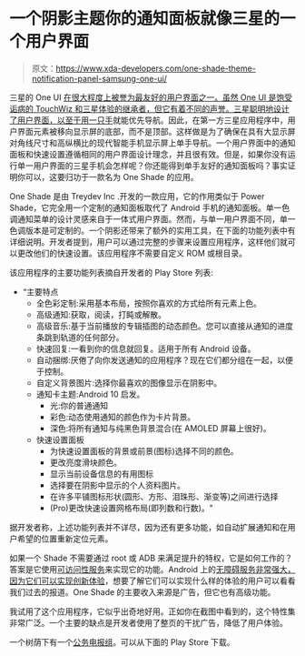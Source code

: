 # 一个阴影主题你的通知面板就像三星的一个用户界面

> 原文：<https://www.xda-developers.com/one-shade-theme-notification-panel-samsung-one-ui/>

三星的 One UI [在很大程度上被誉为最友好的用户界面之一。虽然 One UI 是饱受诟病的 TouchWiz 和三星体验的继承者，但它有着不同的声誉。三星聪明地设计了用户界面，以至于](https://www.xda-developers.com/samsung-galaxy-s10e-review-exynos/)[用一只手](https://www.xda-developers.com/samsung-one-ui-review-android-pie-galaxy-s9-galaxy-note-9/)就能优先导航。因此，在第一方三星应用程序中，用户界面元素被移向显示屏的底部，而不是顶部。这样做是为了确保在具有大显示屏对角线尺寸和高纵横比的现代智能手机显示屏上单手导航。一个用户界面中的通知面板和快速设置遵循相同的用户界面设计理念，并且很有效。但是，如果你没有运行单一用户界面的三星手机会怎样呢？你还能得到单手友好的通知面板吗？事实证明你可以，这要归功于一款名为 One Shade 的应用。

One Shade 是由 Treydev Inc .开发的一款应用，它的作用类似于 Power Shade，它完全用一个定制的通知面板取代了 Android 手机的通知面板。单一色调通知菜单的设计灵感来自于一体式用户界面。然而，与单一用户界面不同，单一色调版本是可定制的。一个阴影还带来了额外的实用工具，在下面的功能列表中有详细说明。开发者提到，用户可以通过完整的步骤来设置应用程序，这样他们就可以更改他们的快速设置。该应用程序不需要自定义 ROM 或根目录。

该应用程序的主要功能列表摘自开发者的 Play Store 列表:

*   “主要特点
    *   全色彩定制:采用基本布局，按照你喜欢的方式给所有元素上色。
    *   高级通知:获取，阅读，打盹或解散。
    *   高级音乐:基于当前播放的专辑插图的动态颜色。您可以直接从通知的进度条跳到轨道的任何部分。
    *   快速回复:一看到你的信息就回复。适用于所有 Android 设备。
    *   自动捆绑:厌倦了向你发送通知的应用程序？现在它们都分组在一起，以便于控制。
    *   自定义背景图片:选择你最喜欢的图像显示在阴影中。
    *   通知卡主题:Android 10 启发。
        *   光:你的普通通知
        *   彩色:动态使用通知的颜色作为卡片背景。
        *   深色:将所有通知与纯黑色背景混合(在 AMOLED 屏幕上很好)。
    *   快速设置面板
        *   为快速设置面板的背景或前景(图标)选择不同的颜色。
        *   更改亮度滑块颜色。
        *   显示当前设备信息的有用图标
        *   选择要在阴影中显示的个人资料图片。
        *   在许多平铺图标形状(圆形、方形、泪珠形、渐变等)之间进行选择
        *   (Pro)更改快速设置网格布局(即列数和行数)。"

据开发者称，上述功能列表并不详尽，因为还有更多功能，如自动扩展通知和在用户希望的位置重新定位元素。

如果一个 Shade 不需要通过 root 或 ADB 来满足提升的特权，它是如何工作的？答案是它使用[可访问性服务](https://www.xda-developers.com/google-pauses-accessibility-services-takedown/)来实现它的功能。Android 上的[无障碍服务非常强大，因为](https://www.xda-developers.com/android-p-accessibility-services-stop-working/)[它们可以实现创新体验](https://www.xda-developers.com/google-threatening-removal-accessibility-services-play-store/)，想要了解它们可以实现什么样的体验的用户可以看看我们过去的报道。One Shade 的主要收入来源是广告，但它也有高级功能。

我试用了这个应用程序，它似乎出奇地好用。正如你在截图中看到的，这个特性集非常广泛。一个主要的缺点是开发者使用了整页的干扰广告，降低了用户体验。

一个树荫下有一个[公务电报组](https://t.me/joinchat/EQ_0hUON-V_ZMO9rhCmQAw)。可以从下面的 Play Store 下载。